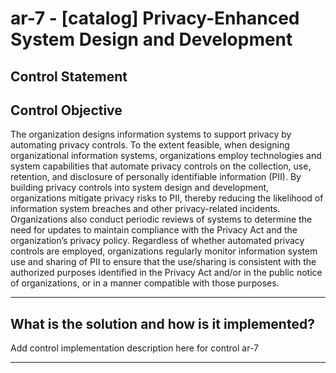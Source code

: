 # ar-7 - \[catalog\] Privacy-Enhanced System Design and Development

## Control Statement

## Control Objective

The organization designs information systems to support privacy by automating privacy controls.    To the extent feasible, when designing organizational information systems, organizations employ technologies and system capabilities that automate privacy controls on the collection, use, retention, and disclosure of personally identifiable information (PII). By building privacy controls into system design and development, organizations mitigate privacy risks to PII, thereby reducing the likelihood of information system breaches and other privacy-related incidents. Organizations also conduct periodic reviews of systems to determine the need for updates to maintain compliance with the Privacy Act and the organization’s privacy policy. Regardless of whether automated privacy controls are employed, organizations regularly monitor information system use and sharing of PII to ensure that the use/sharing is consistent with the authorized purposes identified in the Privacy Act and/or in the public notice of organizations, or in a manner compatible with those purposes.

______________________________________________________________________

## What is the solution and how is it implemented?

Add control implementation description here for control ar-7

______________________________________________________________________
